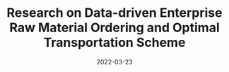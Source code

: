 ---
title: "Research on Data-driven Enterprise Raw Material Ordering and Optimal Transportation Scheme"
collection: publications
permalink: /publication/2022-DE-MOOT
date: 2022-03-23
paperurl: '/files/pdf/research/Research on Data-driven Enterprise Raw Material.pdf'
link: 'https://ieeexplore.ieee.org/abstract/document/9852530'
github: 'https://github.com/RyunMi/DE-MOOT'
describe: 'with Hai Gu, Jiacheng Liu and <a href="https://math.xtu.edu.cn/info/1010/3511.htm">Liu Yang</a>.  <br> <i>Asia Conference on Algorithms, Computing and Machine Learning (CACML)</i>, 2022.<br><img src="/images/research/DE-MOOT.png" height="230" width="500" style="box-shadow:1px 3px 15px 2px #888888;border-radius: 7px;" alt="DE-MOOT">'
---